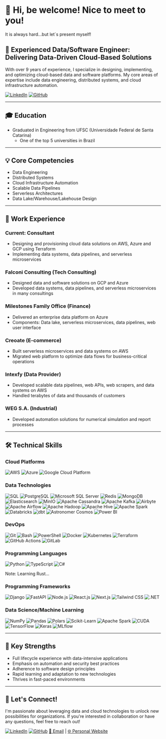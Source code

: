 # 👋 Hi, be welcome! Nice to meet to you!

It is always hard...but let`s present myself!

## 💼 Experienced Data/Software Engineer: Delivering Data-Driven Cloud-Based Solutions

With over 9 years of experience, I specialize in designing, implementing, and optimizing cloud-based data and software platforms. My core areas of expertise include data engineering, distributed systems, and cloud infrastructure automation.

[![LinkedIn](https://img.shields.io/badge/LinkedIn-Connect-blue)](https://www.linkedin.com/in/leandro-alves-de-oliveira/)
[![GitHub](https://img.shields.io/badge/GitHub-Follow-lightgrey)](https://github.com/engleandro)

---

## 🎓 Education

- Graduated in Engineering from UFSC (Universidade Federal de Santa Catarina)
  - One of the top 5 universities in Brazil

---

## 💡 Core Competencies

- Data Engineering
- Distributed Systems
- Cloud Infrastructure Automation
- Scalable Data Pipelines
- Serverless Architectures
- Data Lake/Warehouse/Lakehouse Design

---

## 🚀 Work Experience

### Current: Consultant
- Designing and provisioning cloud data solutions on AWS, Azure and GCP using Terraform
- Implementing data systems, data pipelines, and serverless microservices

### Falconi Consulting (Tech Consulting)
- Designed data and software solutions on GCP and Azure
- Developed data systems, data pipelines, and serverless microservices in many consultings

### Milestones Family Office (Finance)
- Delivered an enterprise data platform on Azure
- Components: Data lake, serverless microservices, data pipelines, web user interface

### Creoate (E-commerce)
- Built serverless microservices and data systems on AWS
- Migrated web platform to optimize data flows for business-critical operations

### Intexfy (Data Provider)
- Developed scalable data pipelines, web APIs, web scrapers, and data systems on AWS
- Handled terabytes of data and thousands of customers

### WEG S.A. (Industrial)
- Developed automation solutions for numerical simulation and report processes

---

## 🛠 Technical Skills

### Cloud Platforms
![AWS](https://img.shields.io/badge/AWS-232F3E?style=for-the-badge&logo=amazon-aws&logoColor=white)
![Azure](https://img.shields.io/badge/Azure-0089D6?style=for-the-badge&logo=microsoft-azure&logoColor=white)
![Google Cloud Platform](https://img.shields.io/badge/Google_Cloud-4285F4?style=for-the-badge&logo=google-cloud&logoColor=white)

### Data Technologies
![SQL](https://img.shields.io/badge/SQL-4479A1?style=for-the-badge&logo=sql&logoColor=white)
![PostgreSQL](https://img.shields.io/badge/PostgreSQL-336791?style=for-the-badge&logo=postgresql&logoColor=white)
![Microsoft SQL Server](https://img.shields.io/badge/Microsoft%20SQL%20Server-CC2927?style=for-the-badge&logo=microsoft-sql-server&logoColor=white)
![Redis](https://img.shields.io/badge/Redis-DC382D?style=for-the-badge&logo=redis&logoColor=white)
![MongoDB](https://img.shields.io/badge/MongoDB-47A248?style=for-the-badge&logo=mongodb&logoColor=white)
![Elasticsearch](https://img.shields.io/badge/Elasticsearch-005571?style=for-the-badge&logo=elasticsearch&logoColor=white)
![MinIO](https://img.shields.io/badge/MinIO-C72E49?style=for-the-badge&logo=minio&logoColor=white)
![Apache Cassandra](https://img.shields.io/badge/Apache%20Cassandra-1287B1?style=for-the-badge&logo=apache-cassandra&logoColor=white)
![Apache Kafka](https://img.shields.io/badge/Apache%20Kafka-231F20?style=for-the-badge&logo=apache-kafka&logoColor=white)
![Airbyte](https://img.shields.io/badge/Airbyte-615EFF?style=for-the-badge&logo=airbyte&logoColor=white)
![Apache Airflow](https://img.shields.io/badge/Apache%20Airflow-017CEE?style=for-the-badge&logo=apache-airflow&logoColor=white)
![Apache Hadoop](https://img.shields.io/badge/Apache%20Hadoop-66CCFF?style=for-the-badge&logo=apache-hadoop&logoColor=black)
![Apache Hive](https://img.shields.io/badge/Apache%20Hive-FDEE21?style=for-the-badge&logo=apache-hive&logoColor=black)
![Apache Spark](https://img.shields.io/badge/Apache%20Spark-E25A1C?style=for-the-badge&logo=apache-spark&logoColor=white)
![Databricks](https://img.shields.io/badge/Databricks-FC4C02?style=for-the-badge&logo=databricks&logoColor=white)
![dbt](https://img.shields.io/badge/dbt-FF694B?style=for-the-badge&logo=dbt&logoColor=white)
![Astronomer Cosmos](https://img.shields.io/badge/Astronomer%20Cosmos-2D3748?style=for-the-badge&logo=apache-airflow&logoColor=white)
![Power BI](https://img.shields.io/badge/Power%20BI-F2C811?style=for-the-badge&logo=power-bi&logoColor=black)

### DevOps
![Git](https://img.shields.io/badge/Git-F05032?style=for-the-badge&logo=git&logoColor=white)
![Bash](https://img.shields.io/badge/Bash-4EAA25?style=for-the-badge&logo=gnu-bash&logoColor=white)
![PowerShell](https://img.shields.io/badge/PowerShell-5391FE?style=for-the-badge&logo=powershell&logoColor=white)
![Docker](https://img.shields.io/badge/Docker-2496ED?style=for-the-badge&logo=docker&logoColor=white)
![Kubernetes](https://img.shields.io/badge/Kubernetes-326CE5?style=for-the-badge&logo=kubernetes&logoColor=white)
![Terraform](https://img.shields.io/badge/Terraform-7B42BC?style=for-the-badge&logo=terraform&logoColor=white)
![GitHub Actions](https://img.shields.io/badge/GitHub_Actions-2088FF?style=for-the-badge&logo=github-actions&logoColor=white)
![GitLab](https://img.shields.io/badge/GitLab-FC6D26?style=for-the-badge&logo=gitlab&logoColor=white)

### Programming Languages
![Python](https://img.shields.io/badge/Python-3776AB?style=for-the-badge&logo=python&logoColor=white)
![TypeScript](https://img.shields.io/badge/TypeScript-3178C6?style=for-the-badge&logo=typescript&logoColor=white)
![C#](https://img.shields.io/badge/C%23-239120?style=for-the-badge&logo=c-sharp&logoColor=white)

Note: Learning Rust...

### Programming Frameworks
![Django](https://img.shields.io/badge/Django-092E20?style=for-the-badge&logo=django&logoColor=white)
![FastAPI](https://img.shields.io/badge/FastAPI-009688?style=for-the-badge&logo=fastapi&logoColor=white)
![Node.js](https://img.shields.io/badge/Node.js-339933?style=for-the-badge&logo=node.js&logoColor=white)
![React.js](https://img.shields.io/badge/React-61DAFB?style=for-the-badge&logo=react&logoColor=black)
![Next.js](https://img.shields.io/badge/Next.js-000000?style=for-the-badge&logo=next.js&logoColor=white)
![Tailwind CSS](https://img.shields.io/badge/Tailwind%20CSS-06B6D4?style=for-the-badge&logo=tailwindcss&logoColor=white)
![.NET](https://img.shields.io/badge/.NET-5C2D91?style=for-the-badge&logo=.net&logoColor=white)

### Data Science/Machine Learning
![NumPy](https://img.shields.io/badge/numpy-%23013243.svg?style=for-the-badge&logo=numpy&logoColor=white)
![Pandas](https://img.shields.io/badge/pandas-%23150458.svg?style=for-the-badge&logo=pandas&logoColor=white)
![Polars](https://img.shields.io/badge/Polars-CD792C?style=for-the-badge&logo=polars&logoColor=white)
![Scikit-Learn](https://img.shields.io/badge/scikit--learn-%23F7931E.svg?style=for-the-badge&logo=scikit-learn&logoColor=white)
![Apache Spark](https://img.shields.io/badge/Apache%20Spark-E25A1C?style=for-the-badge&logo=apache-spark&logoColor=white)
![CUDA](https://img.shields.io/badge/cuda-000000.svg?style=for-the-badge&logo=nVIDIA&logoColor=green)
![TensorFlow](https://img.shields.io/badge/TensorFlow-FF6F00?style=for-the-badge&amp;logo=tensorflow&amp;logoColor=white)
![Keras](https://img.shields.io/badge/Keras-%23D00000.svg?style=for-the-badge&logo=Keras&logoColor=white)
![MLflow](https://img.shields.io/badge/mlflow-%23d9ead3.svg?style=for-the-badge&logo=mlflow&logoColor=blue)

---

## 🌟 Key Strengths

- Full lifecycle experience with data-intensive applications
- Emphasis on automation and security best practices
- Adherence to software design principles
- Rapid learning and adaptation to new technologies
- Thrives in fast-paced environments

---

## 🤝 Let's Connect!

I'm passionate about leveraging data and cloud technologies to unlock new possibilities for organizations. If you're interested in collaboration or have any questions, feel free to reach out!

[![LinkedIn](https://img.shields.io/badge/LinkedIn-Connect-blue)](https://www.linkedin.com/in/leandro-alves-de-oliveira/)
[![GitHub](https://img.shields.io/badge/GitHub-Follow-lightgrey)](https://github.com/engleandro)
[📧 Email](mailto:engleandroalveso@gmail.com) | [🌐 Personal Website](https://engleandro.github.io/)
